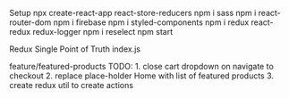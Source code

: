 Setup
    npx create-react-app react-store-reducers
        npm i sass      npm i react-router-dom      npm i firebase
        npm i styled-components
        npm i redux react-redux redux-logger
        npm i reselect
    npm start     

Redux
    Single Point of Truth
    index.js    <Provider store={store}>

feature/featured-products TODO:
    1.  close cart dropdown on navigate to checkout
    2.  replace place-holder Home with list of featured products
    3.  create redux util to create actions

